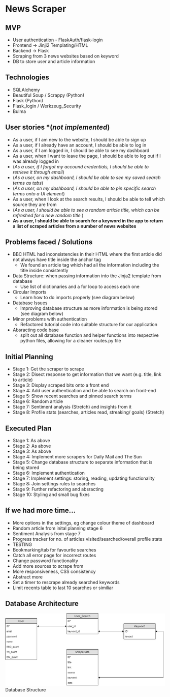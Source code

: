 # News Scraper

## MVP
- User authentication - FlaskAuth/flask-login
- Frontend -> Jinji2 Templating/HTML
- Backend -> Flask 
- Scraping from 3 news websites based on keyword 
- DB to store user and article information 

## Technologies
- SQLAlchemy
- Beautiful Soup / Scrappy (Python)
- Flask (Python) 
- Flask_login / Werkzeug_Security
- Bulma

## User stories *(*not implemented*)
- As a user, if I am new to the website, I should be able to sign up
- As a user, if I already have an account, I should be able to log in
- As a user, if I am logged in, I should be able to see my dashboard 
- As a user, when I want to leave the page, I should be able to log out if I was already logged in
- (*As a user, if I forgot my accound credentials, I should be able to retrieve it through email*)
- (*As a user, on my dashboard, I should be able to see my saved search terms as tabs*)
- (*As a user, on my dashboard, I should be able to pin specific search terms onto a UI element*)
- As a user, when I look at the search results, I should be able to tell which source they are from 
- (*As a user, I should be able to see a random article title, which can be refreshed for a new random title* )
- __As a user, I should be able to search for a keyword in the app to return a list of scraped articles from a number of news websites__

## Problems faced / Solutions
- BBC HTML had inconsistencies in their HTML where the first article did not always have title inside the anchor tag
    - We found an article tag which had all the information including the title inside consistently 
- Data Structure: when passing information into the Jinja2 template from database
    - Use list of dictionaries and a for loop to access each one
- Circular Imports
    - Learn how to do imports properly (see diagram below)
- Database Issues
    - Improving database structure as more information is being stored (see diagram below)
- Minor problems with authentication
    - Refactored tutorial code into suitable structure for our application
- Absracting code base
    - split out all database function and helper functions into respective python files, allowing for a cleaner routes.py file


## Initial Planning 
- Stage 1: Get the scraper to scrape
- Stage 2: Disect response to get information that we want (e.g. title, link to article)
- Stage 3: Display scraped bits onto a front end 
- Stage 4: Add user authentication and be able to search on front-end
- Stage 5: Show recent searches and pinned search terms
- Stage 6: Random article 
- Stage 7: Sentiment analysis (Stretch) and insights from it 
- Stage 8: Profile stats (searches, articles read, streaking/ goals) (Stretch) 

## Executed Plan
- Stage 1: As above
- Stage 2: As above
- Stage 3: As above
- Stage 4: Implement more scrapers for Daily Mail and The Sun
- Stage 5: Change database structure to separate information that is being stored
- Stage 6: Implement authentication
- Stage 7: Implement settings: storing, reading, updating functionality
- Stage 8: Join settings rules to searches
- Stage 9: Further refactoring and absracting
- Stage 10: Styling and small bug fixes

## If we had more time...
- More options in the settings, eg change colour theme of dashboard
- Random article from inital planning stage 6
- Sentiment Analysis from stage 7
- Progress tracker for no. of articles visited/searched/overall profile stats
- TESTING
- Bookmarking/tab for favourtie searches
- Catch all error page for incorrect routes
- Change password functionality
- Add more sources to scrape from
- More responsiveness, CSS consistency
- Abstract more
- Set a timer to rescrape already searched keywords
- Limit recents table to last 10 searches or similiar

## Database Architecture
![Github logo](db_diagram.png) <br>
Database Structure
